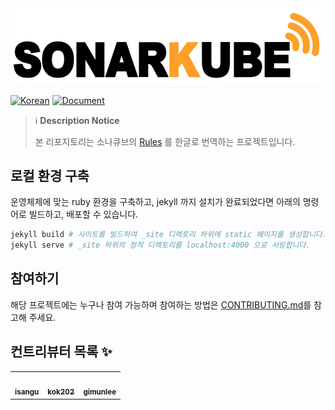 <a href="https://inf.run/BMEv">
  <img max-width="700px" src="document/images/sonarkube.png" />
</a>


[![Korean](https://img.shields.io/badge/Language-Korean-blue.svg)](README.md)
[![Document](https://img.shields.io/badge/Contributions-Welcome-brightgreen.svg?style=flat)]()
<!-- ALL-CONTRIBUTORS-BADGE:END -->

> ℹ️ **Description Notice**
>
> 본 리포지토리는 소나큐브의 [Rules](https://docs.sonarqube.org/latest/user-guide/rules/overview/) 를 한글로 번역하는 프로젝트입니다.
> 

## 로컬 환경 구축
운영체제에 맞는 ruby 환경을 구축하고, jekyll 까지 설치가 완료되었다면 아래의 명령어로 빌드하고, 배포할 수 있습니다.
```ruby
jekyll build # 사이트를 빌드하여 _site 디렉토리 하위에 static 페이지를 생성합니다. 
jekyll serve # _site 하위의 정적 디렉토리를 localhost:4000 으로 서빙합니다.
```

## 참여하기
해당 프로젝트에는 누구나 참여 가능하며 참여하는 방법은 [CONTRIBUTING.md](./CONTRIBUTING.md)를 참고해 주세요.

## 컨트리뷰터 목록 ✨
<!-- ALL-CONTRIBUTORS-LIST:START - Do not remove or modify this section -->
<!-- prettier-ignore-start -->
<!-- markdownlint-disable -->
<table>
  <tr>
    <td align="center"><a href="https://github.com/isangu"><img src="https://avatars3.githubusercontent.com/u/24788424?v=4" width="100px;" alt=""/><br /><sub><b>isangu</b></sub></a><br/></td>
    <td align="center"><a href="https://kok202.tistory.com"><img src="https://avatars3.githubusercontent.com/u/39543643?v=4" width="100px;" alt=""/><br /><sub><b>kok202</b></sub></a><br/></td>
    <td align="center"><a href="https://github.com/gimunlee"><img src="https://avatars0.githubusercontent.com/u/46181475?v=4" width="100px;" alt=""/><br /><sub><b>gimunlee</b></sub></a><br/></td>
  </tr>
</table>

<!-- markdownlint-enable -->
<!-- prettier-ignore-end -->
<!-- ALL-CONTRIBUTORS-LIST:END -->
